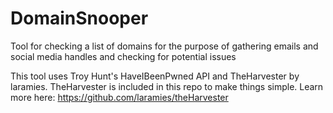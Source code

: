 # DomainSnooper
Tool for checking a list of domains for the purpose of gathering emails and social media handles and checking for potential issues

This tool uses Troy Hunt's HaveIBeenPwned API and TheHarvester by laramies. TheHarvester is included in this repo to make things simple. Learn more here: https://github.com/laramies/theHarvester

